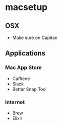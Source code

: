 # macsetup

## OSX
- Make sure on Capitan

## Applications
### Mac App Store
- Caffiene
- Slack
- Better Snap Tool

### Internet
- Brew
- Elixir
